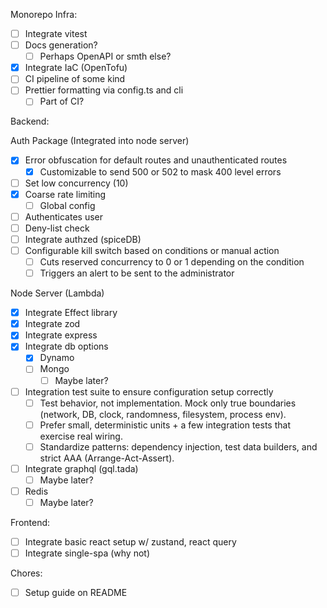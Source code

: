 Monorepo Infra:

- [ ] Integrate vitest
- [ ] Docs generation?
  - [ ] Perhaps OpenAPI or smth else?
- [x] Integrate IaC (OpenTofu)
- [ ] CI pipeline of some kind
- [ ] Prettier formatting via config.ts and cli
  - [ ] Part of CI?

Backend:

Auth Package (Integrated into node server)

- [x] Error obfuscation for default routes and unauthenticated routes
  - [x] Customizable to send 500 or 502 to mask 400 level errors
- [ ] Set low concurrency (10)
- [x] Coarse rate limiting
  - [ ] Global config
- [ ] Authenticates user
- [ ] Deny-list check
- [ ] Integrate authzed (spiceDB)
- [ ] Configurable kill switch based on conditions or manual action
  - [ ] Cuts reserved concurrency to 0 or 1 depending on the condition
  - [ ] Triggers an alert to be sent to the administrator

Node Server (Lambda)

- [x] Integrate Effect library
- [x] Integrate zod
- [x] Integrate express
- [x] Integrate db options
  - [x] Dynamo
  - [ ] Mongo
    - [ ] Maybe later?
- [ ] Integration test suite to ensure configuration setup correctly
  - [ ] Test behavior, not implementation. Mock only true boundaries (network, DB, clock, randomness, filesystem, process env).
  - [ ] Prefer small, deterministic units + a few integration tests that exercise real wiring.
  - [ ] Standardize patterns: dependency injection, test data builders, and strict AAA (Arrange-Act-Assert).
- [ ] Integrate graphql (gql.tada)
  - [ ] Maybe later?
- [ ] Redis
  - [ ] Maybe later?

Frontend:

- [ ] Integrate basic react setup w/ zustand, react query
- [ ] Integrate single-spa (why not)

Chores:

- [ ] Setup guide on README
